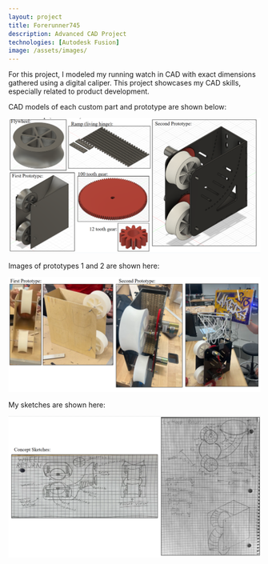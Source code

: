 ```yaml
---
layout: project
title: Forerunner745
description: Advanced CAD Project
technologies: [Autodesk Fusion]
image: /assets/images/
---
```


For this project, I modeled my running watch in CAD with exact dimensions gathered using a digital caliper.  This project showcases my CAD skills, especially related to product development.


CAD models of each custom part and prototype are shown below:

<img src="/assets/images/LMH-asset-1.png" alt="LMH CAD">

Images of prototypes 1 and 2 are shown here:

<img src="/assets/images/LMH-asset-2.png" alt="LMH CAD">

My sketches are shown here:

<img src="/assets/images/LMH-asset-3.png" alt="LMH CAD">
